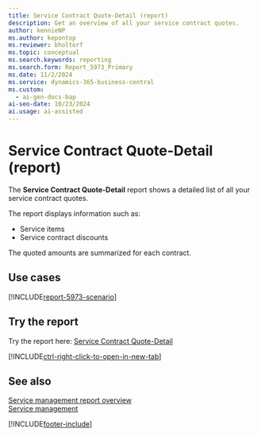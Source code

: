 ```yaml
---
title: Service Contract Quote-Detail (report)
description: Get an overview of all your service contract quotes.
author: kennieNP
ms.author: kepontop
ms.reviewer: bholtorf
ms.topic: conceptual
ms.search.keywords: reporting
ms.search.form: Report_5973_Primary
ms.date: 11/2/2024
ms.service: dynamics-365-business-central
ms.custom:
  - ai-gen-docs-bap
ai-seo-date: 10/23/2024
ai.usage: ai-assisted
---
```


# Service Contract Quote-Detail (report)

The **Service Contract Quote-Detail** report shows a detailed list of all your service contract quotes.

The report displays information such as:

- Service items
- Service contract discounts

The quoted amounts are summarized for each contract.

## Use cases

[!INCLUDE[report-5973-scenario](../includes/report-5973-scenario-include.md)]

<!-- 

Prompt

Below is a report in an ERP system. Provide 3-4 use cases for different personas working with project management or finance for projects.

Format like this:    
  
As a <persona>, use the report to    
* use case 1  
* use case 2    

Do not capitalize the persona names. 

Do not start lines with "Use the data to"

## Report name
Service Contract Quote-Detail

## Report description

### What the report does

### Use cases

Please include your data sources and URLs

-->

## Try the report

Try the report here: [Service Contract Quote-Detail](https://businesscentral.dynamics.com?report=5973)

[!INCLUDE[ctrl-right-click-to-open-in-new-tab](../includes/ctrl-right-click-to-open-in-new-tab.md)]

## See also

[Service management report overview](../service-reports.md)  
[Service management](../service-service.md)  

[!INCLUDE[footer-include](../includes/footer-banner.md)]